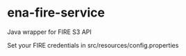 # ena-fire-service

Java wrapper for FIRE S3 API

Set your FIRE credentials in src/resources/config.properties

